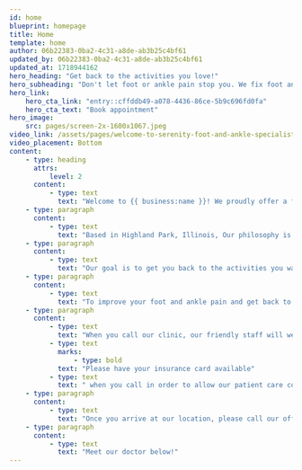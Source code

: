 ```yaml
---
id: home
blueprint: homepage
title: Home
template: home
author: 06b22383-0ba2-4c31-a8de-ab3b25c4bf61
updated_by: 06b22383-0ba2-4c31-a8de-ab3b25c4bf61
updated_at: 1718944162
hero_heading: "Get back to the activities you love!"
hero_subheading: "Don't let foot or ankle pain stop you. We fix foot and ankle pain so you can walk, hike or run for life."
hero_link:
    hero_cta_link: "entry::cffddb49-a078-4436-86ce-5b9c696fd0fa"
    hero_cta_text: "Book appointment"
hero_image:
    src: pages/screen-2x-1600x1067.jpeg
video_link: /assets/pages/welcome-to-serenity-foot-and-ankle-specialists.mp4
video_placement: Bottom
content:
    - type: heading
      attrs:
          level: 2
      content:
          - type: text
            text: "Welcome to {{ business:name }}! We proudly offer a full array of services to women, men, and children, of all ages."
    - type: paragraph
      content:
          - type: text
            text: "Based in Highland Park, Illinois, Our philosophy is a little different at {{ business:name }}, we don’t think visiting the doctor needs to be an anxiety-producing experience – in fact, we hope to make your experience as stress-free as possible!\_We proudly offer a full array of foot and ankle services to all age groups."
    - type: paragraph
      content:
          - type: text
            text: "Our goal is to get you back to the activities you want to do with as little downtime as possible! We are located at {{ business:address_single }}. We are located in Highland Park and service the following communities such as: Deerfield, Northbrook, Highwood, Northfield and many more."
    - type: paragraph
      content:
          - type: text
            text: "To improve your foot and ankle pain and get back to doing the activities you love – call {{ business:phone }}!"
    - type: paragraph
      content:
          - type: text
            text: "When you call our clinic, our friendly staff will welcome you into our office. "
          - type: text
            marks:
                - type: bold
            text: "Please have your insurance card available"
          - type: text
            text: " when you call in order to allow our patient care coordinator to set up your appointment!"
    - type: paragraph
      content:
          - type: text
            text: "Once you arrive at our location, please call our office to notify us of your arrival. We will greet you at the lobby doors and welcome you into our clinic as you are escorted straight to your exam room."
    - type: paragraph
      content:
          - type: text
            text: "Meet our doctor below!"
---
```

